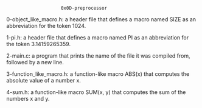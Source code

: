						0x0D-preprocessor

0-object_like_macro.h: a header file that defines a macro named SIZE as an abbreviation for the token 1024.

1-pi.h: a header file that defines a macro named PI as an abbreviation for the token 3.14159265359.

2-main.c:  a program that prints the name of the file it was compiled from, followed by a new line.

3-function_like_macro.h:  a function-like macro ABS(x) that computes the absolute value of a number x.

4-sum.h:  a function-like macro SUM(x, y) that computes the sum of the numbers x and y.

